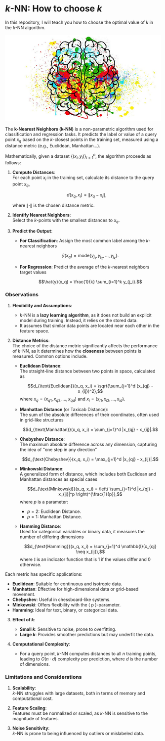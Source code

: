 # $k$-NN: How to choose $k$

In this repository, I will teach you how to choose the optimal value of $k$ in the $k$-NN algorithm. 
<p align="center">
  <img src="https://github.com/VictorFrancheto/K_means-How_to_choose_K/blob/main/k_means.jpg">
</p>

The **k-Nearest Neighbors (k-NN)** is a non-parametric algorithm used for classification and regression tasks. It predicts the label or value of a query point $x_q$ based on the $k$-closest points in the training set, measured using a distance metric (e.g., Euclidean, Manhattan...).

Mathematically, given a dataset $\{(x_i, y_i)\}_{i=1}^n$, the algorithm proceeds as follows:

1. **Compute Distances**:  
   For each point $x_i$ in the training set, calculate its distance to the query point $x_q$,
   
   $$d(x_q, x_i) = \|x_q - x_i\|,$$
   
   where $\| \cdot \|$ is the chosen distance metric.

3. **Identify Nearest Neighbors**:  
   Select the $k$-points with the smallest distances to $x_q$.

4. **Predict the Output**:  
   - **For Classification**: Assign the most common label among the $k$-nearest neighbors
  
     $$\hat{y}(x_q) = \text{mode} \{y_{j_1}, y_{j_2}, \ldots, y_{j_k}\}.$$
     
   - **For Regression**: Predict the average of the $k$-nearest neighbors target values

     $$\hat{y}(x_q) = \frac{1}{k} \sum_{i=1}^k y_{j_i}.$$

### Observations

1. **Flexibility and Assumptions**:
   - $k$-NN is a **lazy learning algorithm**, as it does not build an explicit model during training. Instead, it relies on the stored data.
   - It assumes that similar data points are located near each other in the feature space.

2. **Distance Metrics**:  
   The choice of the distance metric significantly affects the performance of $k$-NN, as it determines how the **closeness** between points is measured. Common options include.

   - **Euclidean Distance**:  
     The straight-line distance between two points in space, calculated as
     
     $$d_{\text{Euclidean}}(x_q, x_i) = \sqrt{\sum_{j=1}^d (x_{qj} - x_{ij})^2},$$
     where $x_q = (x_{q1}, x_{q2}, \dots, x_{qd})$ and $x_i = (x_{i1}, x_{i2}, \dots, x_{id})$.

   - **Manhattan Distance** (or Taxicab Distance):  
     The sum of the absolute differences of their coordinates, often used in grid-like structures
     
     $$d_{\text{Manhattan}}(x_q, x_i) = \sum_{j=1}^d |x_{qj} - x_{ij}|.$$

   - **Chebyshev Distance**:  
     The maximum absolute difference across any dimension, capturing the idea of "one step in any direction"
     
     $$d_{\text{Chebyshev}}(x_q, x_i) = \max_{j=1}^d |x_{qj} - x_{ij}|.$$

   - **Minkowski Distance**:  
     A generalized form of distance, which includes both Euclidean and Manhattan distances as special cases
     
     $$d_{\text{Minkowski}}(x_q, x_i) = \left( \sum_{j=1}^d |x_{qj} - x_{ij}|^p \right)^{\frac{1}{p}},$$
     where $p$ is a parameter:
     - $p = 2$: Euclidean Distance.
     - $p = 1$: Manhattan Distance.

   - **Hamming Distance**:  
     Used for categorical variables or binary data, it measures the number of differing dimensions
     
     $$d_{\text{Hamming}}(x_q, x_i) = \sum_{j=1}^d \mathbb{I}(x_{qj} \neq x_{ij}),$$
     where $\mathbb{I}$ is an indicator function that is $1$ if the values differ and $0$ otherwise.

Each metric has specific applications:
- **Euclidean**: Suitable for continuous and isotropic data.
- **Manhattan**: Effective for high-dimensional data or grid-based movement.
- **Chebyshev**: Useful in chessboard-like systems.
- **Minkowski**: Offers flexibility with the \( p \)-parameter.
- **Hamming**: Ideal for text, binary, or categorical data.

3. **Effect of $k$**:
   - **Small $k$**: Sensitive to noise, prone to overfitting.
   - **Large $k$**: Provides smoother predictions but may underfit the data.

4. **Computational Complexity**:
   - For a query point, $k$-NN computes distances to all $n$ training points, leading to $O(n \cdot d)$ complexity per prediction, where $d$ is the number of dimensions. 

### Limitations and Considerations

1. **Scalability**:  
   $k$-NN struggles with large datasets, both in terms of memory and computational cost.
   
2. **Feature Scaling**:  
   Features must be normalized or scaled, as $k$-NN is sensitive to the magnitude of features.

3. **Noise Sensitivity**:  
   $k$-NN is prone to being influenced by outliers or mislabeled data.
